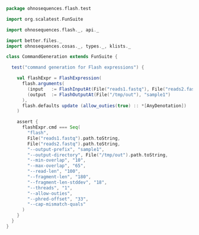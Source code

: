 
```scala
package ohnosequences.flash.test

import org.scalatest.FunSuite

import ohnosequences.flash._, api._

import better.files._
import ohnosequences.cosas._, types._, klists._

class CommandGeneration extends FunSuite {

  test("command generation for Flash expressions") {

    val flashExpr = FlashExpression(
      flash.arguments(
        (input   := FlashInputAt(File("reads1.fastq"), File("reads2.fastq")) ) ::
        (output  := FlashOutputAt(File("/tmp/out"), "sample1")               ) :: *[AnyDenotation]
      ),
      flash.defaults update (allow_outies(true) :: *[AnyDenotation])
    )

    assert {
      flashExpr.cmd === Seq(
        "flash",
        File("reads1.fastq").path.toString,
        File("reads2.fastq").path.toString,
        "--output-prefix", "sample1",
        "--output-directory", File("/tmp/out").path.toString,
        "--min-overlap", "10",
        "--max-overlap", "65",
        "--read-len", "100",
        "--fragment-len", "180",
        "--fragment-len-stddev", "18",
        "--threads", "1",
        "--allow-outies",
        "--phred-offset", "33",
        "--cap-mismatch-quals"
      )
    }
  }
}

```




[test/scala/CommandGeneration.scala]: CommandGeneration.scala.md
[test/scala/ParseMergeStats.scala]: ParseMergeStats.scala.md
[main/scala/api.scala]: ../../main/scala/api.scala.md
[main/scala/data.scala]: ../../main/scala/data.scala.md